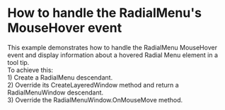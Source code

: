 # How to handle the RadialMenu's MouseHover event 


This example demonstrates how to handle the RadialMenu MouseHover event and display information about a hovered Radial Menu element in a tool tip.<br />To achieve this:<br />1) Create a RadialMenu descendant.<br />2) Override its CreateLayeredWindow method and return a RadialMenuWindow descendant.<br />3) Override the RadialMenuWindow.OnMouseMove method.

<br/>


